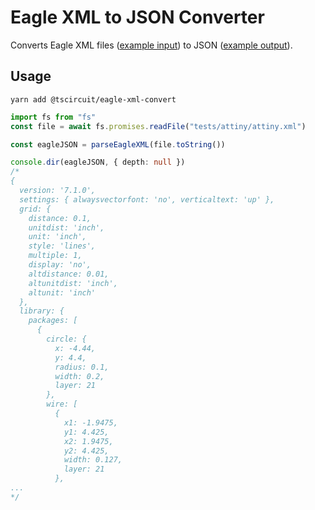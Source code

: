 # Eagle XML to JSON Converter

Converts Eagle XML files ([example input](./tests/attiny/attiny.xml)) to JSON ([example output](./example-output.json)).

## Usage

`yarn add @tscircuit/eagle-xml-convert`

```ts
import fs from "fs"
const file = await fs.promises.readFile("tests/attiny/attiny.xml")

const eagleJSON = parseEagleXML(file.toString())

console.dir(eagleJSON, { depth: null })
/*
{
  version: '7.1.0',
  settings: { alwaysvectorfont: 'no', verticaltext: 'up' },
  grid: {
    distance: 0.1,
    unitdist: 'inch',
    unit: 'inch',
    style: 'lines',
    multiple: 1,
    display: 'no',
    altdistance: 0.01,
    altunitdist: 'inch',
    altunit: 'inch'
  },
  library: {
    packages: [
      {
        circle: {
          x: -4.44,
          y: 4.4,
          radius: 0.1,
          width: 0.2,
          layer: 21
        },
        wire: [
          {
            x1: -1.9475,
            y1: 4.425,
            x2: 1.9475,
            y2: 4.425,
            width: 0.127,
            layer: 21
          },
...
*/
```
